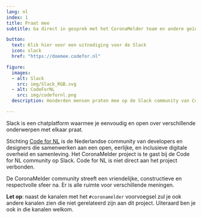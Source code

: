 ```yaml
---
lang: nl
index: 1
title: Praat mee
subtitle: Ga direct in gesprek met het CoronaMelder team en andere geïnteresseerden via de CodeForNL Slack community.

button:
  text: Klik hier voor een uitnodiging voor de Slack
  icon: slack
  href: "https://doemee.codefor.nl"

figure:
  images:
  - alt: Slack
    src: img/Slack_RGB.svg
  - alt: CodeForNL
    src: img/codefornl.png
  description: Honderden mensen praten mee op de Slack community van Code for NL – praat ook mee!

---
```

Slack is een chatplatform waarmee je eenvoudig en open over verschillende
onderwerpen met elkaar praat.

Stichting [Code for NL](https://www.codefor.nl) is de Nederlandse community
van developers en designers die samenwerken aan een open, eerlijke, en
inclusieve digitale overheid en samenleving. Het CoronaMelder
project is te gast bij de Code for NL community op Slack. Code for NL is niet
direct aan het project verbonden. 

De CoronaMelder community streeft een 
vriendelijke, constructieve en respectvolle sfeer na. Er is alle ruimte voor
verschillende meningen. 

**Let op**: naast de kanalen met het `#coronamelder` voorvoegsel zul je ook
andere kanalen zien die niet gerelateerd zijn aan dit project. Uiteraard ben
je ook in die kanalen welkom.
